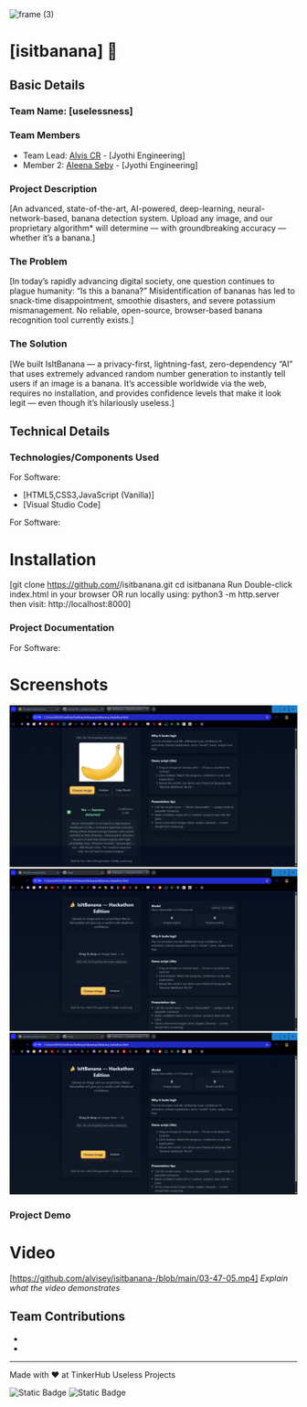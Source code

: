 <img width="3188" height="1202" alt="frame (3)" src="https://github.com/user-attachments/assets/517ad8e9-ad22-457d-9538-a9e62d137cd7" />


# [isitbanana] 🎯


## Basic Details
### Team Name: [uselessness]


### Team Members
- Team Lead: [Alvis CR] - [Jyothi Engineering]
- Member 2: [Aleena Seby] - [Jyothi Engineering]

### Project Description
[An advanced, state-of-the-art, AI-powered, deep-learning, neural-network-based, banana detection system.
Upload any image, and our proprietary algorithm* will determine — with groundbreaking accuracy — whether it’s a banana.]

### The Problem 
[In today’s rapidly advancing digital society, one question continues to plague humanity: “Is this a banana?”
Misidentification of bananas has led to snack-time disappointment, smoothie disasters, and severe potassium mismanagement. No reliable, open-source, browser-based banana recognition tool currently exists.]

### The Solution
[We built IsItBanana — a privacy-first, lightning-fast, zero-dependency “AI” that uses extremely advanced random number generation to instantly tell users if an image is a banana.
It’s accessible worldwide via the web, requires no installation, and provides confidence levels that make it look legit — even though it’s hilariously useless.]

## Technical Details
### Technologies/Components Used
For Software:
- [HTML5,CSS3,JavaScript (Vanilla)]
- [Visual Studio Code]

For Software:
# Installation
[git clone https://github.com/<alvisey>/isitbanana.git
cd isitbanana
Run
Double-click index.html in your browser
OR run locally using:
python3 -m http.server
then visit:
http://localhost:8000]

### Project Documentation
For Software:

# Screenshots
![Screenshot1](https://github.com/alvisey/isitbanana-/blob/main/Screenshot%202025-08-09%20032854.png)
![Screenshot2](https://github.com/alvisey/isitbanana-/blob/main/Screenshot%202025-08-09%20032728.png)
![Screenshot2](https://github.com/alvisey/isitbanana-/blob/main/Screenshot%202025-08-09%20032728.png)

### Project Demo
# Video
[https://github.com/alvisey/isitbanana-/blob/main/03-47-05.mp4]
*Explain what the video demonstrates*

## Team Contributions
- [Alvis CR]: [coding]
- [Aleena Seby]: [github]

---
Made with ❤️ at TinkerHub Useless Projects 

![Static Badge](https://img.shields.io/badge/TinkerHub-24?color=%23000000&link=https%3A%2F%2Fwww.tinkerhub.org%2F)
![Static Badge](https://img.shields.io/badge/UselessProjects--25-25?link=https%3A%2F%2Fwww.tinkerhub.org%2Fevents%2FQ2Q1TQKX6Q%2FUseless%2520Projects)




